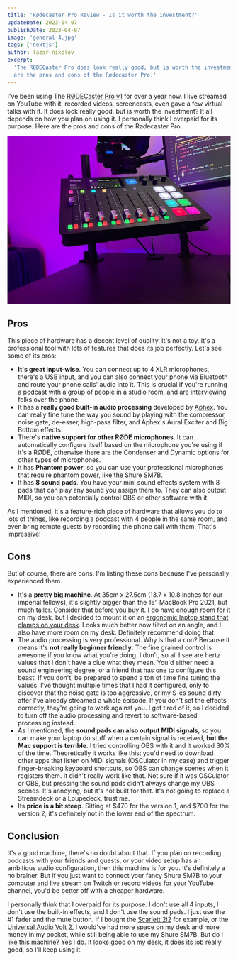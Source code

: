 ```yaml
---
title: 'Rødecaster Pro Review - Is it worth the investment?'
updateDate: 2023-04-07
publishDate: 2023-04-07
image: 'general-4.jpg'
tags: ['nextjs']
author: lazar-nikolov
excerpt:
  'The RØDECaster Pro does look really good, but is worth the investment? Here
  are the pros and cons of the Rødecaster Pro.'
---
```


I've been using The
[RØDECaster Pro v1](https://rode.com/en/interfaces-and-mixers/rodecaster-series/rodecaster-pro)
for over a year now. I live streamed on YouTube with it, recorded videos,
screencasts, even gave a few virtual talks with it. It does look really good,
but is worth the investment? It all depends on how you plan on using it. I
personally think I overpaid for its purpose. Here are the pros and cons of the
Rødecaster Pro.

![My RØDECaster Pro](rodecaster-pro.jpg)

## Pros

This piece of hardware has a decent level of quality. It's not a toy. It's a
professional tool with lots of features that does its job perfectly. Let's see
some of its pros:

- **It's great input-wise**. You can connect up to 4 XLR microphones, there's a
  USB input, and you can also connect your phone via Bluetooth and route your
  phone calls' audio into it. This is crucial if you're running a podcast with a
  group of people in a studio room, and are interviewing folks over the phone.
- It has a **really good built-in audio processing** developed by
  [Aphex](https://aphex.com/). You can really fine tune the way you sound by
  playing with the compressor, noise gate, de-esser, high-pass filter, and
  Aphex's Aural Exciter and Big Bottom effects.
- There's **native support for other RØDE microphones**. It can automatically
  configure itself based on the microphone you're using if it's a RØDE,
  otherwise there are the Condenser and Dynamic options for other types of
  microphones.
- It has **Phantom power**, so you can use your professional microphones that
  require phantom power, like the Shure SM7B.
- It has **8 sound pads**. You have your mini sound effects system with 8 pads
  that can play any sound you assign them to. They can also output MIDI, so you
  can potentially control OBS or other software with it.

As I mentioned, it's a feature-rich piece of hardware that allows you do to lots
of things, like recording a podcast with 4 people in the same room, and even
bring remote guests by recording the phone call with them. That's impressive!

## Cons

But of course, there are cons. I'm listing these cons because I've personally
experienced them.

- It's a **pretty big machine**. At 35cm x 27.5cm (13.7 x 10.8 inches for our
  imperial fellows), it's slightly bigger than the 16” MacBook Pro 2021, but
  much taller. Consider that before you buy it. I do have enough room for it on
  my desk, but I decided to mount it on an
  [ergonomic laptop stand that clamps on your desk](https://www.amazon.ca/dp/B00CM9NG1W?ref=ppx_yo2ov_dt_b_product_details&th=1).
  Looks much better now tilted on an angle, and I also have more room on my
  desk. Definitely recommend doing that.
- The audio processing is very professional. Why is that a con? Because it means
  it's **not really beginner friendly**. The fine grained control is awesome if
  you know what you're doing. I don't, so all I see are hertz values that I
  don't have a clue what they mean. You'd either need a sound engineering
  degree, or a friend that has one to configure this beast. If you don't, be
  prepared to spend a ton of time fine tuning the values. I've thought multiple
  times that I had it configured, only to discover that the noise gate is too
  aggressive, or my S-es sound dirty after I've already streamed a whole
  episode. If you don't set the effects correctly, they're going to work against
  you. I got tired of it, so I decided to turn off the audio processing and
  revert to software-based processing instead.
- As I mentioned, the **sound pads can also output MIDI signals**, so you can
  make your laptop do stuff when a certain signal is received, **but the Mac
  support is terrible**. I tried controlling OBS with it and it worked 30% of
  the time. Theoretically it works like this: you'd need to download other apps
  that listen on MIDI signals (OSCulator in my case) and trigger finger-breaking
  keyboard shortcuts, so OBS can change scenes when it registers them. It didn't
  really work like that. Not sure if it was OSCulator or OBS, but pressing the
  sound pads didn't always change my OBS scenes. It's annoying, but it's not
  built for that. It's not going to replace a Streamdeck or a Loupedeck, trust
  me.
- Its **price is a bit steep**. Sitting at $470 for the version 1, and $700 for
  the version 2, it's definitely not in the lower end of the spectrum.

## Conclusion

It's a good machine, there's no doubt about that. If you plan on recording
podcasts with your friends and guests, or your video setup has an ambitious
audio configuration, then this machine is for you. It's definitely a no brainer.
But if you just want to connect your fancy Shure SM7B to your computer and live
stream on Twitch or record videos for your YouTube channel, you'd be better off
with a cheaper hardware.

I personally think that I overpaid for its purpose. I don't use all 4 inputs, I
don't use the built-in effects, and I don't use the sound pads. I just use the
#1 fader and the mute button. If I bought the
[Scarlett 2i2](https://focusrite.com/en/usb-audio-interface/scarlett/scarlett-2i2)
for example, or the
[Universal Audio Volt 2](https://www.uaudio.com/audio-interfaces/volt-2-usb.html),
I would've had more space on my desk and more money in my pocket, while still
being able to use my Shure SM7B. But do I like this machine? Yes I do. It looks
good on my desk, it does its job really good, so I'll keep using it.
